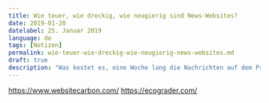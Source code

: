```yaml
---
title: Wie teuer, wie dreckig, wie neugierig sind News-Websites?
date: 2019-01-20
datelabel: 25. Januar 2019
language: de
tags: [Notizen]
permalink: wie-teuer-wie-dreckig-wie-neugierig-news-websites.md
draft: true
description: "Was kostet es, eine Woche lang die Nachrichten auf dem Prepaid-handy zu lesen?"
---
```


https://www.websitecarbon.com/
https://ecograder.com/
